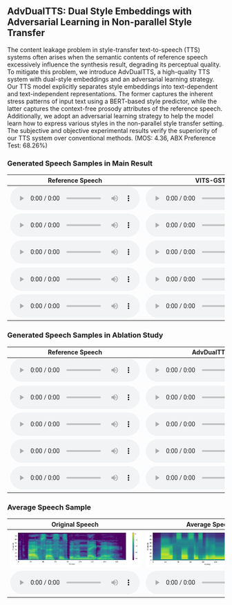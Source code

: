 ## AdvDualTTS: Dual Style Embeddings with Adversarial Learning in Non-parallel Style Transfer

The content leakage problem in style-transfer text-to-speech (TTS) systems often arises when the semantic contents of reference speech excessively influence the synthesis result, degrading its perceptual quality. To mitigate this problem, we introduce AdvDualTTS, a high-quality TTS system with dual-style embeddings and an adversarial learning strategy. Our TTS model explicitly separates style embeddings into text-dependent and text-independent representations. The former captures the inherent stress patterns of input text using a BERT-based style predictor, while the latter captures the context-free prosody attributes of the reference speech. Additionally, we adopt an adversarial learning strategy to help the model learn how to express various styles in the non-parallel style transfer setting. The subjective and objective experimental results verify the superiority of our TTS system over conventional methods. (MOS: 4.36, ABX Preference Test: 68.26%)

### Generated Speech Samples in Main Result

| Reference Speech                                             | VITS-GST                             | AdvDualTTS                                                 |
| ------------------------------------------------------------ | ------------------------------------------------------------ | ------------------------------------------------------------ |
| <audio src="./samples/1/reference.wav" type="audio/wav" controls="" preload=""></audio> | <audio src="./samples/1/vits_gst.wav" type="audio/wav" controls="" preload=""></audio> | <audio src="./samples/1/advdualtts.wav" type="audio/wav" controls="" preload=""></audio> |
| <audio src="./samples/2/reference.wav" type="audio/wav" controls="" preload=""></audio> | <audio src="./samples/2/vits_gst.wav" type="audio/wav" controls="" preload=""></audio> | <audio src="./samples/2/advdualtts.wav" type="audio/wav" controls="" preload=""></audio> |
| <audio src="./samples/3/reference.wav" type="audio/wav" controls="" preload=""></audio> | <audio src="./samples/3/vits_gst.wav" type="audio/wav" controls="" preload=""></audio> | <audio src="./samples/3/advdualtts.wav" type="audio/wav" controls="" preload=""></audio> |
| <audio src="./samples/4/reference.wav" type="audio/wav" controls="" preload=""></audio> | <audio src="./samples/4/vits_gst.wav" type="audio/wav" controls="" preload=""></audio> | <audio src="./samples/4/advdualtts.wav" type="audio/wav" controls="" preload=""></audio> |
| <audio src="./samples/5/reference.wav" type="audio/wav" controls="" preload=""></audio> | <audio src="./samples/5/vits_gst.wav" type="audio/wav" controls="" preload=""></audio> | <audio src="./samples/5/advdualtts.wav" type="audio/wav" controls="" preload=""></audio> |


### Generated Speech Samples in Ablation Study

| Reference Speech                                             | AdvDualTTS                         | w/o text-dependent style predictor                                             | w/o style embedding discriminator                                                     |
| ------------------------------------------------------------ | ------------------------------------------------------------ | ------------------------------------------------------------ | ------------------------------------------------------------ |
| <audio src="./samples/1/reference.wav" type="audio/wav" controls="" preload=""></audio> | <audio src="./samples/1/advdualtts.wav" type="audio/wav" controls="" preload=""></audio> | <audio src="./samples/1/wo_text_depend.wav" type="audio/wav" controls="" preload=""></audio> | <audio src="./samples/1/wo_text_independ.wav" type="audio/wav" controls="" preload=""></audio> |
| <audio src="./samples/2/reference.wav" type="audio/wav" controls="" preload=""></audio> | <audio src="./samples/2/advdualtts.wav" type="audio/wav" controls="" preload=""></audio> | <audio src="./samples/2/wo_text_depend.wav" type="audio/wav" controls="" preload=""></audio> | <audio src="./samples/2/wo_text_independ.wav" type="audio/wav" controls="" preload=""></audio> |
| <audio src="./samples/3/reference.wav" type="audio/wav" controls="" preload=""></audio> | <audio src="./samples/3/advdualtts.wav" type="audio/wav" controls="" preload=""></audio> | <audio src="./samples/3/wo_text_depend.wav" type="audio/wav" controls="" preload=""></audio> | <audio src="./samples/3/wo_text_independ.wav" type="audio/wav" controls="" preload=""></audio> |
| <audio src="./samples/4/reference.wav" type="audio/wav" controls="" preload=""></audio> | <audio src="./samples/4/advdualtts.wav" type="audio/wav" controls="" preload=""></audio> | <audio src="./samples/4/wo_text_depend.wav" type="audio/wav" controls="" preload=""></audio> | <audio src="./samples/4/wo_text_independ.wav" type="audio/wav" controls="" preload=""></audio> |
| <audio src="./samples/5/reference.wav" type="audio/wav" controls="" preload=""></audio> | <audio src="./samples/5/advdualtts.wav" type="audio/wav" controls="" preload=""></audio> | <audio src="./samples/5/wo_text_depend.wav" type="audio/wav" controls="" preload=""></audio> | <audio src="./samples/5/wo_text_independ.wav" type="audio/wav" controls="" preload=""></audio> |



### Average Speech Sample
| Original Speech                    |  Average Speech                                               |   
|-------------------------------------|-------------------------------------|
| ![](samples/average/original_mel.png "Original Mel-spectrogram" ) | ![](samples/average/average_mel.png "Average Mel-spectrogram") |
| <audio src="./samples/average/original.wav" type="audio/wav" controls="" preload=""></audio> | <audio src="./samples/average/average.wav" type="audio/wav" controls="" preload=""></audio> | 

